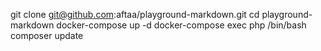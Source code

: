 git clone git@github.com:aftaa/playground-markdown.git
cd playground-markdown
docker-compose up -d
docker-compose exec php /bin/bash
composer update
